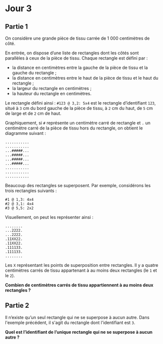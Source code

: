 ﻿# Jour 3

## Partie 1

On considère une grande pièce de tissu carrée de 1&nbsp;000 centimètres de côté.

En entrée, on dispose d’une liste de rectangles dont les côtés sont parallèles à ceux de la pièce de tissu.
Chaque rectangle est défini par :
 - la distance en centimètres entre la gauche de la pièce de tissu et la gauche du rectangle ;
 - la distance en centimètres entre le haut de la pièce de tissu et le haut du rectangle ;
 - la largeur du rectangle en centimètres ;
 - la hauteur du rectangle en centimètres.

Le rectangle défini ainsi : `#123 @ 3,2: 5x4` est le rectangle d’identifiant `123`, situé à `3` cm du bord gauche de la pièce de tissu, à `2` cm du haut, de `5` cm de large et de `2` cm de haut.

Graphiquement, si `#` représente un centimètre carré de rectangle et `.` un centimètre carré de la pièce de tissu hors du rectangle, on obtient le diagramme suivant :

```
...........
...........
...#####...
...#####...
...#####...
...#####...
...........
...........
...........
```

Beaucoup des rectangles se superposent. Par exemple, considérons les trois rectangles suivants :

```
#1 @ 1,3: 4x4
#2 @ 3,1: 4x4
#3 @ 5,5: 2x2
```

Visuellement, on peut les représenter ainsi :
```
........
...2222.
...2222.
.11XX22.
.11XX22.
.111133.
.111133.
........
```

Les `X` représentant les points de superposition entre rectangles. Il y a quatre centimètres carrés de tissu appartenant à au moins deux rectangles (le `1` et le `2`).

__Combien de centimètres carrés de tissu appartiennent à au moins deux rectangles ?__

## Partie 2

Il n’existe qu’un seul rectangle qui ne se superpose à aucun autre. Dans l'exemple précédent, il s'agit du rectangle dont l'identifiant est `3`.

__Quel est l’identifiant de l’unique rectangle qui ne se superpose à aucun autre ?__

